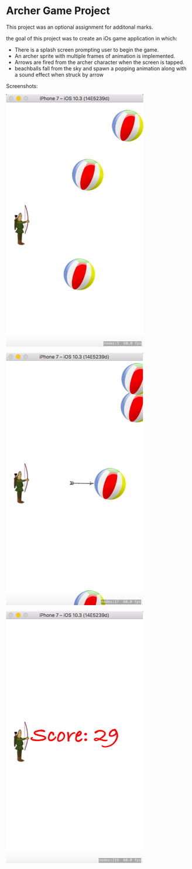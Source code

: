 # Archer Game Project

This project was an optional assignment for additonal marks.

the goal of this project was to create an iOs game application in which: 
* There is a splash screen prompting user to begin the game.
* An archer sprite with multiple frames of animation is implemented.
* Arrows are fired from the archer character when the screen is tapped.
* beachballs fall from the sky and spawn a popping animation along with a sound 
effect when struck by arrow


Screenshots:


![alt text](https://github.com/MattDunne/College-Projects/blob/master/XCode%20Projects/Archer%20Game%20Project/Screenshots/ArcherGame_screeshot3.png "Screenshot 1")

![alt text](https://github.com/MattDunne/College-Projects/blob/master/XCode%20Projects/Archer%20Game%20Project/Screenshots/ArcherGame_screeshot5.png "Screenshot 2")

![alt text](https://github.com/MattDunne/College-Projects/blob/master/XCode%20Projects/Archer%20Game%20Project/Screenshots/ArcherGame_screeshot6.png "Screenshot 3")
